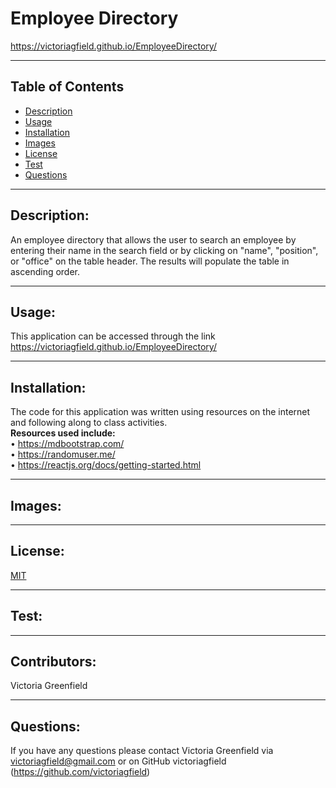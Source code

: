 # Employee Directory
https://victoriagfield.github.io/EmployeeDirectory/

  <hr>

  ## Table of Contents
  * [Description](#description)
  * [Usage](#usage)
  * [Installation](#installation)
  * [Images](#images)
  * [License](#license)
  * [Test](#test)
  * [Questions](#questions)

  <hr>

  ## Description: 
  An employee directory that allows the user to search an employee by entering their name in the search field or by clicking on "name", "position", or "office" on the table header. The results will populate the table in ascending order.
   <hr>

  ## Usage: 
   This application can be accessed through the link https://victoriagfield.github.io/EmployeeDirectory/


   <hr>

   ## Installation: 
   The code for this application was written using resources on the internet and following along to class activities.<br>
  <b> Resources used include: </b><br>
  • https://mdbootstrap.com/ <br>
  • https://randomuser.me/ <br>
  • https://reactjs.org/docs/getting-started.html  <br>
   <hr>
   
   ## Images:
  


   <hr>

   ## License: 
  [MIT](https://opensource.org/licenses/MIT)<br>


   <hr>

   ## Test: 



   <hr>

   ## Contributors: 
   Victoria Greenfield


   <hr>

## Questions: 
If you have any questions please contact Victoria Greenfield via victoriagfield@gmail.com or on GitHub victoriagfield (https://github.com/victoriagfield)
